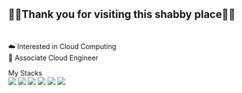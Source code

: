 ## 🙇‍♂️Thank you for visiting this shabby place🙇‍♂️<br/><br/>

☁️ Interested in Cloud Computing<br/>
🌱 Associate Cloud Engineer<br/>

My Stacks<br/>
<img src="https://img.shields.io/badge/azure-%230072C6.svg?style=for-the-badge&logo=microsoftazure&logoColor=white"/>
<img src="https://img.shields.io/badge/PowerShell-%235391FE.svg?style=for-the-badge&logo=powershell&logoColor=white"/>
<img src="https://img.shields.io/badge/AWS-232F3E?style=for-the-badge&logo=Amazon&logoColor=white"/>
<img src="https://img.shields.io/badge/terraform-%235835CC.svg?style=for-the-badge&logo=terraform&logoColor=white" />
<img src="https://img.shields.io/badge/Linux-EBED00?style=for-the-badge&logo=linux&logoColor=black"/>
<img src="https://img.shields.io/badge/Windows-0078D6?style=for-the-badge&logo=windows&logoColor=white"/>
